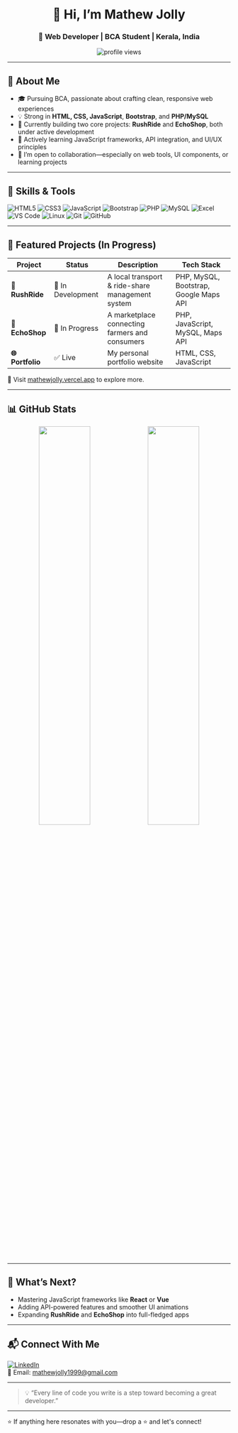 <h1 align="center">👋 Hi, I’m Mathew Jolly</h1>
<h3 align="center">🚀 Web Developer | BCA Student | Kerala, India</h3>

<p align="center">
  <img src="https://komarev.com/ghpvc/?username=mathewjolly11&label=Profile%20views&color=0e75b6&style=flat" alt="profile views" />
</p>

---

## 🧠 About Me
- 🎓 Pursuing BCA, passionate about crafting clean, responsive web experiences  
- 💡 Strong in **HTML, CSS, JavaScript**, **Bootstrap**, and **PHP/MySQL**  
- 🔭 Currently building two core projects: **RushRide** and **EchoShop**, both under active development  
- 🌱 Actively learning JavaScript frameworks, API integration, and UI/UX principles  
- 👯 I’m open to collaboration—especially on web tools, UI components, or learning projects  

---

## 🔧 Skills & Tools

![HTML5](https://img.shields.io/badge/HTML5-E34F26?style=flat&logo=html5&logoColor=white)
![CSS3](https://img.shields.io/badge/CSS3-1572B6?style=flat&logo=css3&logoColor=white)
![JavaScript](https://img.shields.io/badge/JavaScript-F7DF1E?style=flat&logo=javascript&logoColor=black)
![Bootstrap](https://img.shields.io/badge/Bootstrap-563D7C?style=flat&logo=bootstrap&logoColor=white)
![PHP](https://img.shields.io/badge/PHP-777BB4?style=flat&logo=php&logoColor=white)
![MySQL](https://img.shields.io/badge/MySQL-00758F?style=flat&logo=mysql&logoColor=white)
![Excel](https://img.shields.io/badge/Microsoft%20Excel-217346?style=flat&logo=microsoft-excel&logoColor=white)
![VS Code](https://img.shields.io/badge/VS%20Code-007ACC?style=flat&logo=visual-studio-code&logoColor=white)
![Linux](https://img.shields.io/badge/Linux-FCC624?style=flat&logo=linux&logoColor=black)
![Git](https://img.shields.io/badge/Git-F05032?style=flat&logo=git&logoColor=white)
![GitHub](https://img.shields.io/badge/GitHub-181717?style=flat&logo=github&logoColor=white)

---

## 🚧 Featured Projects (In Progress)

| Project | Status | Description | Tech Stack |
|--------|--------|-------------|------------|
| **🚗 RushRide** | 🔧 In Development | A local transport & ride-share management system | PHP, MySQL, Bootstrap, Google Maps API |
| **🌾 EchoShop** | 🚧 In Progress | A marketplace connecting farmers and consumers | PHP, JavaScript, MySQL, Maps API |
| **🌐 Portfolio** | ✅ Live | My personal portfolio website | HTML, CSS, JavaScript |

📌 Visit [mathewjolly.vercel.app](https://mathewjolly.vercel.app) to explore more.

---

## 📊 GitHub Stats

<p align="center">
  <img src="https://github-readme-stats.vercel.app/api?username=mathewjolly11&show_icons=true&theme=react&hide_border=true" width="48%" />
  <img src="https://github-readme-streak-stats.herokuapp.com/?user=mathewjolly11&theme=react&hide_border=true" width="48%" />
</p>

---

## 🌟 What’s Next?
- Mastering JavaScript frameworks like **React** or **Vue**
- Adding API-powered features and smoother UI animations  
- Expanding **RushRide** and **EchoShop** into full-fledged apps

---

## 📬 Connect With Me

[![LinkedIn](https://img.shields.io/badge/LinkedIn-Mathew%20Jolly-blue?style=flat&logo=linkedin&logoColor=white)](https://www.linkedin.com/in/mathew-jolly-34b558288/)  
📧 Email: [mathewjolly1999@gmail.com](mailto:mathewjolly1999@gmail.com)

---

> 💡 “Every line of code you write is a step toward becoming a great developer.”

---

⭐ If anything here resonates with you—drop a ⭐ and let's connect!
